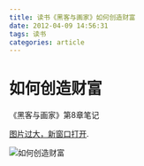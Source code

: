 ```yaml
---
title: 读书《黑客与画家》如何创造财富
date: 2012-04-09 14:56:31
tags: 读书
categories: article
---
```

# 如何创造财富

《黑客与画家》第8章笔记
<!-- more -->

<p><a href="/image/howToMakeMoney.png" target="_blank" >图片过大，新窗口打开</a>.</p>

![如何创造财富](/image/howToMakeMoney.png)
